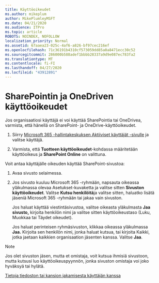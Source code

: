 ```yaml
---
title: Käyttöoikeudet
ms.author: mikeplum
author: MikePlumleyMSFT
ms.date: 04/21/2020
ms.audience: ITPro
ms.topic: article
ROBOTS: NOINDEX, NOFOLLOW
localization_priority: Normal
ms.assetid: 67aaea23-025c-4af6-a826-bf97cec216ef
ms.openlocfilehash: 71c36191b4310cf573059dd85a0a8471ecc30c52
ms.sourcegitcommit: 286000b588adef1bbbb28337a9d9e087ec783fa2
ms.translationtype: MT
ms.contentlocale: fi-FI
ms.lasthandoff: 04/27/2020
ms.locfileid: "43912891"
---
```

# <a name="user-permissions-in-sharepoint-and-onedrive"></a>SharePointin ja OneDriven käyttöoikeudet

Jos organisaatiosi käyttäjä ei voi käyttää SharePointia tai OneDrivea, varmista, että hänellä on SharePoint- ja OneDrive-käyttöoikeudet. 
  
1. Siirry [Microsoft 365 -hallintakeskuksen Aktiiviset käyttäjät -sivulle](https://portal.office.com/adminportal/home#/users) ja valitse käyttäjä. 
    
2. Varmista, että **Tuotteen käyttöoikeudet**-kohdassa määritetään käyttöoikeus ja **SharePoint Online** on valittuna. 
    
 Voit antaa käyttäjälle oikeuden käyttää SharePoint-sivustoa: 
  
1. Avaa sivusto selaimessa.
    
2. Jos sivusto kuuluu Microsoft 365 -ryhmään, napsauta oikeassa yläkulmassa olevaa Asetukset-kuvaketta ja valitse sitten **Sivuston käyttöoikeudet**. Valitse **Kutsu henkilöitä**ja valitse sitten, haluatko lisätä jäseniä Microsoft 365 -ryhmään tai jakaa vain sivuston. 
    
    Jos haluat käyttää viestintäsivustoa, valitse oikeasta yläkulmasta **Jaa sivusto,** kirjoita henkilön nimi ja valitse sitten käyttöoikeustaso (Luku, Muokkaa tai Täydet oikeudet). 
    
    Jos haluat perinteisen ryhmäsivuston, klikkaa oikeassa yläkulmassa **Jaa.** Kirjoita sen henkilön nimi, jonka haluat kutsua, tai kirjoita Kaikki, jotka jaetaan kaikkien organisaation jäsenten kanssa. Valitse **Jaa**.
    
> [!NOTE]
> Jos olet sivuston jäsen, mutta et omistaja, voit kutsua ihmisiä sivustoon, mutta kutsusi luo käyttöoikeuspyynnön, jonka sivuston omistaja voi joko hyväksyä tai hylätä. 
  
[Tietoja tiedoston tai kansion jakamisesta käyttäjän kanssa](https://go.microsoft.com/fwlink/?linkid=533408)
  

